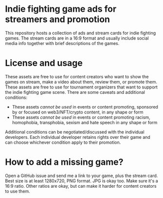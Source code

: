 # Indie fighting game ads for streamers and promotion

This repository hosts a collection of ads and stream cards for indie fighting games. The stream cards are in a 16:9 format and usually include social media info together with brief descriptions of the games.

# License and usage

These assets are free to use for content creators who want to show the games on stream, make a video about them, review them, or promote them. These assets are free to use for tournament organizers that want to support the indie fighting game scene. There are some caveats and additional conditions:
- These assets *cannot be used* in events or content promoting, sponsored by or focused on web3/NFT/crypto content, in any shape or form
- These assets *cannot be used* in events or content promoting racism, homophobia, transphobia, sexism and hate speech in any shape or form

Additional conditions can be negotiated/discussed with the individual developers. Each individual developer retains rights over their game and can choose whichever condition apply to their promotion.

# How to add a missing game?

Open a GitHub issue and send me a link to your game, plus the stream card. Best size is at least 1280x720, PNG format. JPG is okay too. Make sure it's a 16:9 ratio. Other ratios are okay, but can make it harder for content creators to use them.
